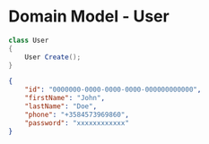 # Domain Model - User

```csharp
class User
{
    User Create();
}
```

```json
{
    "id": "0000000-0000-0000-0000-000000000000",
    "firstName": "John",
    "lastName": "Doe",
    "phone": "+3584573969860",
    "password": "xxxxxxxxxxxx"
}
```